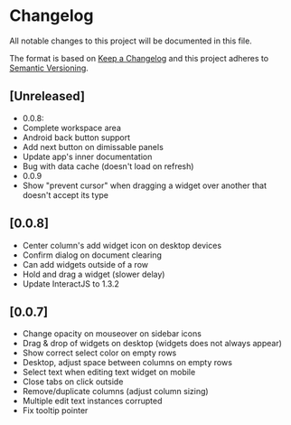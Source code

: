 # Changelog
All notable changes to this project will be documented in this file.

The format is based on [Keep a Changelog](http://keepachangelog.com/en/1.0.0/)
and this project adheres to [Semantic Versioning](http://semver.org/spec/v2.0.0.html).

## [Unreleased]
- 0.0.8:
- Complete workspace area
- Android back button support
- Add next button on dimissable panels
- Update app's inner documentation
- Bug with data cache (doesn't load on refresh)
- 0.0.9
- Show "prevent cursor" when dragging a widget over another that doesn't accept its type

## [0.0.8]
- Center column's add widget icon on desktop devices
- Confirm dialog on document clearing
- Can add widgets outside of a row
- Hold and drag a widget (slower delay)
- Update InteractJS to 1.3.2

## [0.0.7]
- Change opacity on mouseover on sidebar icons
- Drag & drop of widgets on desktop (widgets does not always appear)
- Show correct select color on empty rows
- Desktop, adjust space between columns on empty rows
- Select text when editing text widget on mobile
- Close tabs on click outside
- Remove/duplicate columns (adjust column sizing)
- Multiple edit text instances corrupted
- Fix tooltip pointer